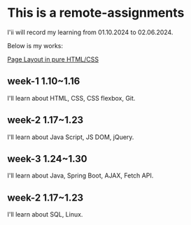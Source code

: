 # This is a remote-assignments

I'ii will record my learning from 01.10.2024 to 02.06.2024.

Below is my works:

[Page Layout in pure HTML/CSS](https://smillzy.github.io/remote-assignments.io/week-1/assignment-2/index.html)

## week-1 1.10~1.16

I'll learn about HTML, CSS, CSS flexbox, Git.

## week-2 1.17~1.23

I'll learn about Java Script, JS DOM, jQuery.

## week-3 1.24~1.30

I'll learn about Java, Spring Boot, AJAX, Fetch API.

## week-2 1.17~1.23

I'll learn about SQL, Linux.

